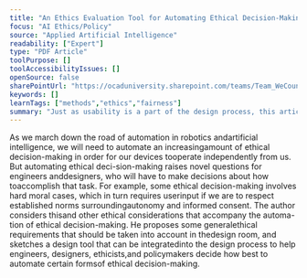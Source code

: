 ```yaml
---
title: "An Ethics Evaluation Tool for Automating Ethical Decision-Making in Robots and Self-Driving Cars"
focus: "AI Ethics/Policy"
source: "Applied Artificial Intelligence"
readability: ["Expert"]
type: "PDF Article"
toolPurpose: []
toolAccessibilityIssues: []
openSource: false
sharePointUrl: "https://ocaduniversity.sharepoint.com/teams/Team_WeCount/Shared%20Documents/Resources%20and%20Tools/Literature%20(curated)/An%20Ethics%20Evaluation%20Tool%20for%20Automating%20Ethical%20Decision%20Making%20in%20Robots%20and%20Self%20Driving%20Cars.pdf"
keywords: []
learnTags: ["methods","ethics","fairness"]
summary: "Just as usability is a part of the design process, this article describes the need to incorporate an ethics evaluation tool in AI that makes ethical and moral decisions.  "
---
```

As  we march down the road of automation in robotics andartificial intelligence, we will need to automate an increasingamount of ethical decision-making in order for our devices tooperate independently from us. But automating ethical deci-sion-making  raises  novel  questions  for  engineers  anddesigners, who will have to make decisions about how toaccomplish that task. For example, some ethical decision-making involves hard moral cases, which in turn requires userinput if we are to respect established norms surroundingautonomy and informed consent. The author considers thisand other ethical considerations that accompany the automa-tion of ethical decision-making. He proposes some generalethical requirements that should be taken into account in thedesign room, and sketches a design tool that can be integratedinto the design process to help engineers, designers, ethicists,and policymakers decide how best to automate certain formsof ethical decision-making.
